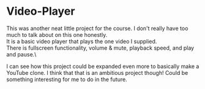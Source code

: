 # Video-Player


 This was another neat little project for the course. I don't really have too much to talk about on this one honestly.\
 It is a basic video player that plays the one video I supplied.\
 There is fullscreen functionality, volume & mute, playback speed, and play and pause.\
 
 I can see how this project could be expanded even more to basically make a YouTube clone. 
 I think that that is an ambitious project though! Could be something interesting for me to do in the future.
